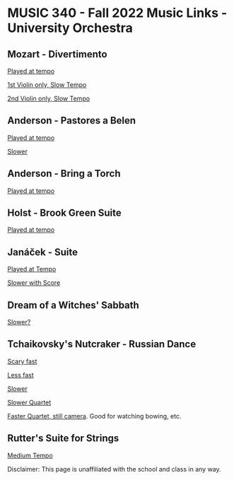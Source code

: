# MUSIC 340 - Fall 2022 Music Links - University Orchestra

## Mozart - Divertimento

[Played at tempo](https://www.youtube.com/watch?v=7FRYoBy7iT8)

[1st Violin only, Slow Tempo](https://www.youtube.com/watch?v=Zyf2EpBz2GY)

[2nd Violin only, Slow Tempo](https://www.youtube.com/watch?v=Z2srsvqT2TM)

## Anderson - Pastores a Belen

[Played at tempo](https://www.youtube.com/watch?v=d9sKtThoL3A)

[Slower](https://www.youtube.com/watch?v=lWgAoUC4F88)

## Anderson - Bring a Torch

[Played at tempo](https://www.youtube.com/watch?v=D8Sw6pfA70Q)

## Holst - Brook Green Suite

[Played at tempo](https://www.youtube.com/watch?v=UhMOgXcCtcA)

## Janáček - Suite

[Played at Tempo](https://www.youtube.com/watch?v=BdlxDzmmy-Q&t=103s)

[Slower with Score](https://www.youtube.com/watch?v=R-F_zHIMJz8)

## Dream of a Witches' Sabbath

[Slower?](https://www.youtube.com/watch?v=4tsGQ5tU4z4)

## Tchaikovsky's Nutcraker - Russian Dance

[Scary fast](https://www.youtube.com/watch?v=H28o3j58aME)

[Less fast](https://www.youtube.com/watch?v=6w9h9XbWp8E)

[Slower](https://www.youtube.com/watch?v=gVNRm1Q1fqg)

[Slower Quartet](https://www.youtube.com/watch?v=8cStDj3wKbQ&t=32s)

[Faster Quartet, still camera](https://www.youtube.com/watch?v=QvApdQZZ7DI). Good for watching bowing, etc.

## Rutter's Suite for Strings

[Medium Tempo](https://www.youtube.com/watch?v=7_mqNz0tt8A&t=12s)



Disclaimer: This page is unaffiliated with the school and class in any way.
